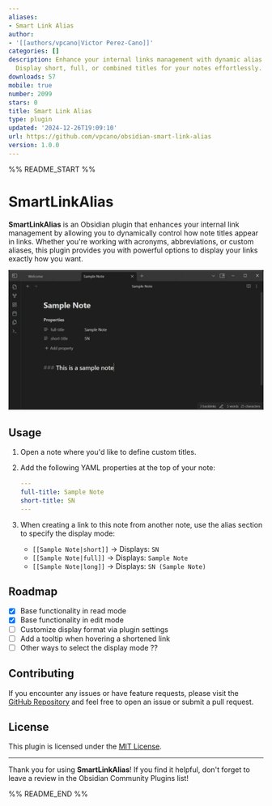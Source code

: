 ```yaml
---
aliases:
- Smart Link Alias
author:
- '[[authors/vpcano|Victor Perez-Cano]]'
categories: []
description: Enhance your internal links management with dynamic alias customization.
  Display short, full, or combined titles for your notes effortlessly.
downloads: 57
mobile: true
number: 2099
stars: 0
title: Smart Link Alias
type: plugin
updated: '2024-12-26T19:09:10'
url: https://github.com/vpcano/obsidian-smart-link-alias
version: 1.0.0
---
```


%% README_START %%

# SmartLinkAlias

**SmartLinkAlias** is an Obsidian plugin that enhances your internal link management by allowing you to dynamically control how note titles appear in links. Whether you're working with acronyms, abbreviations, or custom aliases, this plugin provides you with powerful options to display your links exactly how you want.

![SmartLinkAlias in action](https://raw.githubusercontent.com/vpcano/obsidian-smart-link-alias/HEAD/img/demo.gif)

## Usage

1. Open a note where you'd like to define custom titles.
2. Add the following YAML properties at the top of your note:

   ```yaml
   ---
   full-title: Sample Note
   short-title: SN
   ---
   ```

3. When creating a link to this note from another note, use the alias section to specify the display mode:

   - `[[Sample Note|short]]` → Displays: `SN`
   - `[[Sample Note|full]]` → Displays: `Sample Note`
   - `[[Sample Note|long]]` → Displays: `SN (Sample Note)`

## Roadmap

- [x] Base functionality in read mode
- [x] Base functionality in edit mode
- [ ] Customize display format via plugin settings
- [ ] Add a tooltip when hovering a shortened link
- [ ] Other ways to select the display mode ??

## Contributing

If you encounter any issues or have feature requests, please visit the [GitHub Repository](https://github.com/vpcano/obsidian-smart-link-alias) and feel free to open an issue or submit a pull request.

## License

This plugin is licensed under the [MIT License](https://opensource.org/licenses/MIT).

---

Thank you for using **SmartLinkAlias**! If you find it helpful, don't forget to leave a review in the Obsidian Community Plugins list!



%% README_END %%